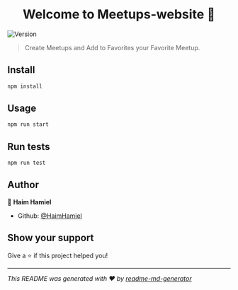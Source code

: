 <h1 align="center">Welcome to Meetups-website 👋</h1>
<p>
  <img alt="Version" src="https://img.shields.io/badge/version-0.1.0-blue.svg?cacheSeconds=2592000" />
</p>

> Create Meetups and Add to Favorites your Favorite Meetup.

## Install

```sh
npm install
```

## Usage

```sh
npm run start
```

## Run tests

```sh
npm run test
```

## Author

👤 **Haim Hamiel**

* Github: [@HaimHamiel](https://github.com/HaimHamiel)

## Show your support

Give a ⭐️ if this project helped you!

***
_This README was generated with ❤️ by [readme-md-generator](https://github.com/kefranabg/readme-md-generator)_
